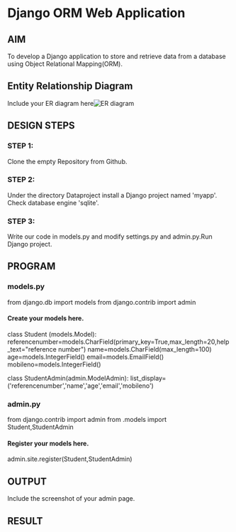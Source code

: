 # Django ORM Web Application

## AIM
To develop a Django application to store and retrieve data from a database using Object Relational Mapping(ORM).

## Entity Relationship Diagram

Include your ER diagram here![ER diagram](https://github.com/monishr288/django-orm-app/assets/147474049/7c5a6d86-2276-43e0-8f5e-4f7f22b8cf10)



## DESIGN STEPS

### STEP 1: 

Clone the empty Repository from Github.

### STEP 2:

Under the directory Dataproject install a Django project named 'myapp'. Check database engine 'sqlite'.

### STEP 3:

Write our code in models.py and modify settings.py and admin.py.Run Django project.

## PROGRAM

### models.py

from django.db import models
from django.contrib import admin

#### Create your models here.
class Student (models.Model):
    referencenumber=models.CharField(primary_key=True,max_length=20,help_text="reference number")
    name=models.CharField(max_length=100)
    age=models.IntegerField()
    email=models.EmailField()
    mobileno=models.IntegerField()


class StudentAdmin(admin.ModelAdmin):
    list_display=('referencenumber','name','age','email','mobileno')

### admin.py

from django.contrib import admin
from .models import Student,StudentAdmin

#### Register your models here.
admin.site.register(Student,StudentAdmin)


## OUTPUT

Include the screenshot of your admin page.


## RESULT
